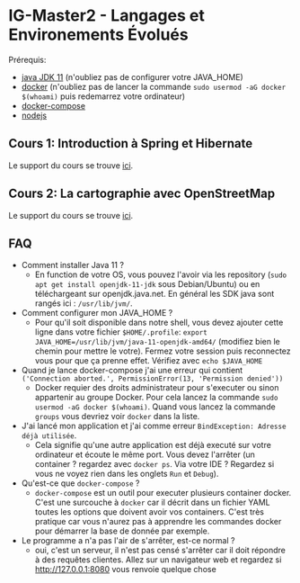 # IG-Master2 - Langages et Environements Évolués

Prérequis:

- [java JDK 11](https://adoptopenjdk.net/) (n'oubliez pas de configurer votre JAVA_HOME)
- [docker](https://docs.docker.com/install/#supported-platforms) (n'oubliez pas de lancer la commande `sudo usermod -aG docker $(whoami)` puis redemarrez votre ordinateur)
- [docker-compose](https://docs.docker.com/compose/install/)
- [nodejs](https://nodejs.org/en/download/package-manager/)

## Cours 1: Introduction à Spring et Hibernate

Le support du cours se trouve [ici](https://joxit.dev/IG-Master2/pizzeria/).

## Cours 2: La cartographie avec OpenStreetMap

Le support du cours se trouve [ici](https://joxit.dev/IG-Master2/osm/).

## FAQ

- Comment installer Java 11 ?
  - En function de votre OS, vous pouvez l'avoir via les repository (`sudo apt get install openjdk-11-jdk` sous Debian/Ubuntu) ou en téléchargeant sur openjdk.java.net. En général les SDK java sont rangés ici : `/usr/lib/jvm/`.
- Comment configurer mon JAVA_HOME ?
  - Pour qu'il soit disponible dans notre shell, vous devez ajouter cette ligne dans votre fichier `$HOME/.profile`: `export JAVA_HOME=/usr/lib/jvm/java-11-openjdk-amd64/` (modifiez bien le chemin pour mettre le votre). Fermez votre session puis reconnectez vous pour que ça prenne effet. Vérifiez avec `echo $JAVA_HOME`
- Quand je lance docker-compose j'ai une erreur qui contient `('Connection aborted.', PermissionError(13, 'Permission denied'))`
  - Docker requier des droits administrateur pour s'executer ou sinon appartenir au groupe Docker. Pour cela lancez la commande `sudo usermod -aG docker $(whoami)`. Quand vous lancez la commande `groups` vous devriez voir `docker` dans la liste.
- J'ai lancé mon application et j'ai comme erreur `BindException: Adresse déjà utilisée`.
  - Cela signifie qu'une autre application est déjà executé sur votre ordinateur et écoute le même port. Vous devez l'arrêter (un container ? regardez avec `docker ps`. Via votre IDE ? Regardez si vous ne voyez rien dans les onglets `Run` et `Debug`).
- Qu'est-ce que `docker-compose` ?
  - `docker-compose` est un outil pour executer plusieurs container docker. C'est une surcouche à `docker` car il décrit dans un fichier YAML toutes les options que doivent avoir vos containers. C'est très pratique car vous n'aurez pas à apprendre les commandes docker pour démarrer la base de donnée par exemple.
- Le programme a n'a pas l'air de s'arrêter, est-ce normal ?
  - oui, c'est un serveur, il n'est pas censé s'arrêter car il doit répondre à des requêtes clientes. Allez sur un navigateur web et regardez si http://127.0.0.1:8080 vous renvoie quelque chose